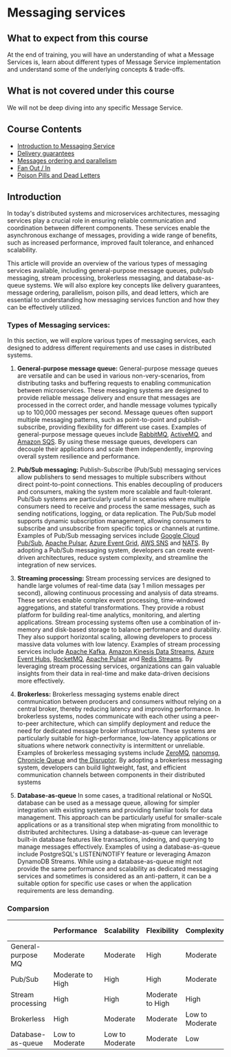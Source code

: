 # Messaging services


## What to expect from this course

At the end of training, you will have an understanding of what a Message Services is, learn about different types of Message Service implementation and understand some of the underlying concepts & trade-offs.

## What is not covered under this course

We will not be deep diving into any specific Message Service. 


## Course Contents

*   [Introduction to Messaging Service](https://linkedin.github.io/school-of-sre/level101/messagequeue/intro/#introduction)
*   [Delivery guarantees](https://linkedin.github.io/school-of-sre/level101/messagequeue/key_concepts/#delivery-guarantees)
*   [Messages ordering and parallelism](https://linkedin.github.io/school-of-sre/level101/messagequeue/key_concepts/#messages-ordering-and-parallelism)
*   [Fan Out / In](https://linkedin.github.io/school-of-sre/level101/messagequeue/key_concepts/#fan-out--in)
*   [Poison Pills and Dead Letters](https://linkedin.github.io/school-of-sre/level101/messagequeue/key_concepts/#poison-pills-and-dead-letters)

## Introduction

In today's distributed systems and microservices architectures, messaging services play a crucial role in ensuring reliable communication and coordination between different components. These services enable the asynchronous exchange of messages, providing a wide range of benefits, such as increased performance, improved fault tolerance, and enhanced scalability.

This article will provide an overview of the various types of messaging services available, including general-purpose message queues, pub/sub messaging, stream processing, brokerless messaging, and database-as-queue systems. We will also explore key concepts like delivery guarantees, message ordering, parallelism, poison pills, and dead letters, which are essential to understanding how messaging services function and how they can be effectively utilized.


### Types of Messaging services:

In this section, we will explore various types of messaging services, each designed to address different requirements and use cases in distributed systems.

1. **General-purpose message queue:**  General-purpose message queues are versatile and can be used in various non-very-scenarios, from distributing tasks and buffering requests to enabling communication between microservices. These messaging systems are designed to provide reliable message delivery and ensure that messages are processed in the correct order, and handle message volumes typically up to 100,000 messages per second. Message queues often support multiple messaging patterns, such as point-to-point and publish-subscribe, providing flexibility for different use cases. Examples of general-purpose message queues include [RabbitMQ](https://www.rabbitmq.com/), [ActiveMQ](https://activemq.apache.org/), and [Amazon SQS](https://aws.amazon.com/sqs/). By using these message queues, developers can decouple their applications and scale them independently, improving overall system resilience and performance.

2. **Pub/Sub messaging:**  Publish-Subscribe (Pub/Sub) messaging services allow publishers to send messages to multiple subscribers without direct point-to-point connections. This enables decoupling of producers and consumers, making the system more scalable and fault-tolerant. Pub/Sub systems are particularly useful in scenarios where multiple consumers need to receive and process the same messages, such as sending notifications, logging, or data replication. The Pub/Sub model supports dynamic subscription management, allowing consumers to subscribe and unsubscribe from specific topics or channels at runtime. Examples of Pub/Sub messaging services include [Google Cloud Pub/Sub](https://cloud.google.com/pubsub), [Apache Pulsar](https://pulsar.apache.org/), [Azure Event Grid](https://azure.microsoft.com/en-us/products/event-grid), [AWS SNS](https://aws.amazon.com/sns/) and [NATS](https://nats.io/). By adopting a Pub/Sub messaging system, developers can create event-driven architectures, reduce system complexity, and streamline the integration of new services.

3. **Streaming processing:**  Stream processing services are designed to handle large volumes of real-time data (say 1 milion messages per second), allowing continuous processing and analysis of data streams. These services enable complex event processing, time-windowed aggregations, and stateful transformations. They provide a robust platform for building real-time analytics, monitoring, and alerting applications. Stream processing systems often use a combination of in-memory and disk-based storage to balance performance and durability. They also support horizontal scaling, allowing developers to process massive data volumes with low latency. Examples of stream processing services include [Apache Kafka](https://kafka.apache.org/), [Amazon Kinesis Data Streams](https://aws.amazon.com/kinesis/data-streams/), [Azure Event Hubs](https://azure.microsoft.com/en-us/products/event-hubs), [RocketMQ](https://rocketmq.apache.org/), [Apache Pulsar](https://pulsar.apache.org/) and [Redis Streams](https://redis.io/docs/data-types/streams/). By leveraging stream processing services, organizations can gain valuable insights from their data in real-time and make data-driven decisions more effectively.

4. **Brokerless:**  Brokerless messaging systems enable direct communication between producers and consumers without relying on a central broker, thereby reducing latency and improving performance. In brokerless systems, nodes communicate with each other using a peer-to-peer architecture, which can simplify deployment and reduce the need for dedicated message broker infrastructure. These systems are particularly suitable for high-performance, low-latency applications or situations where network connectivity is intermittent or unreliable. Examples of brokerless messaging systems include [ZeroMQ](https://zeromq.org/), [nanomsg](https://nanomsg.org/), [Chronicle Queue](https://github.com/OpenHFT/Chronicle-Queue) and [the Disruptor](https://lmax-exchange.github.io/disruptor/). By adopting a brokerless messaging system, developers can build lightweight, fast, and efficient communication channels between components in their distributed systems

5. **Database-as-queue**  In some cases, a traditional relational or NoSQL database can be used as a message queue, allowing for simpler integration with existing systems and providing familiar tools for data management. This approach can be particularly useful for smaller-scale applications or as a transitional step when migrating from monolithic to distributed architectures. Using a database-as-queue can leverage built-in database features like transactions, indexing, and querying to manage messages effectively. Examples of using a database-as-queue include PostgreSQL's LISTEN/NOTIFY feature or leveraging Amazon DynamoDB Streams. While using a database-as-queue might not provide the same performance and scalability as dedicated messaging services and sometimes is considered as an anti-pattern, it can be a suitable option for specific use cases or when the application requirements are less demanding.

### Comparsion

|                        | Performance        | Scalability        | Flexibility          | Complexity          | Functionality        | Ease of Use          |
|------------------------|--------------------|--------------------|----------------------|---------------------|----------------------|----------------------|
| General-purpose MQ     | Moderate           | Moderate           | High                 | Moderate            | High                 | Moderate             |
| Pub/Sub                | Moderate to High   | High               | High                 | Moderate            | Moderate to High     | Moderate to High     |
| Stream processing      | High               | High               | Moderate to High     | High                | High                 | Moderate             |
| Brokerless             | High               | Moderate           | Moderate             | Low to Moderate     | Moderate             | High                 |
| Database-as-queue      | Low to Moderate    | Low to Moderate    | Moderate             | Low                 | Low to Moderate      | High                 |


